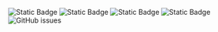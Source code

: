 ![Static Badge](https://img.shields.io/badge/blacklists-60-000000) ![Static Badge](https://img.shields.io/badge/blacklisted-3010316-cc0000) ![Static Badge](https://img.shields.io/badge/whitelisted-2242-00CC00) ![Static Badge](https://img.shields.io/badge/streaming_blacklist-28106-000000) ![GitHub issues](https://img.shields.io/github/issues/fabriziosalmi/blacklists)
